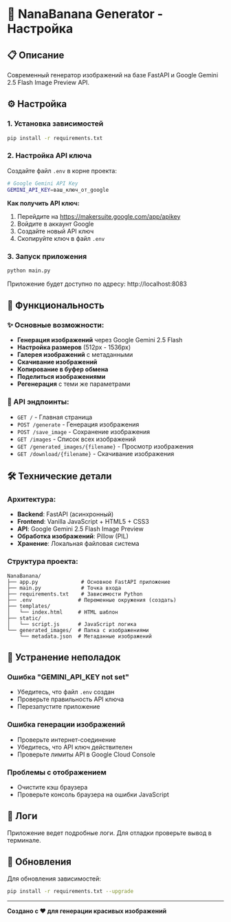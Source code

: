 # 🚀 NanaBanana Generator - Настройка

## 📋 Описание
Современный генератор изображений на базе FastAPI и Google Gemini 2.5 Flash Image Preview API.

## ⚙️ Настройка

### 1. Установка зависимостей
```bash
pip install -r requirements.txt
```

### 2. Настройка API ключа
Создайте файл `.env` в корне проекта:
```bash
# Google Gemini API Key
GEMINI_API_KEY=ваш_ключ_от_google
```

**Как получить API ключ:**
1. Перейдите на https://makersuite.google.com/app/apikey
2. Войдите в аккаунт Google
3. Создайте новый API ключ
4. Скопируйте ключ в файл `.env`

### 3. Запуск приложения
```bash
python main.py
```

Приложение будет доступно по адресу: http://localhost:8083

## 🎨 Функциональность

### ✨ Основные возможности:
- **Генерация изображений** через Google Gemini 2.5 Flash
- **Настройка размеров** (512px - 1536px)
- **Галерея изображений** с метаданными
- **Скачивание изображений**
- **Копирование в буфер обмена**
- **Поделиться изображениями**
- **Регенерация** с теми же параметрами

### 🔧 API эндпоинты:
- `GET /` - Главная страница
- `POST /generate` - Генерация изображения
- `POST /save_image` - Сохранение изображения
- `GET /images` - Список всех изображений
- `GET /generated_images/{filename}` - Просмотр изображения
- `GET /download/{filename}` - Скачивание изображения

## 🛠️ Технические детали

### Архитектура:
- **Backend**: FastAPI (асинхронный)
- **Frontend**: Vanilla JavaScript + HTML5 + CSS3
- **API**: Google Gemini 2.5 Flash Image Preview
- **Обработка изображений**: Pillow (PIL)
- **Хранение**: Локальная файловая система

### Структура проекта:
```
NanaBanana/
├── app.py              # Основное FastAPI приложение
├── main.py             # Точка входа
├── requirements.txt    # Зависимости Python
├── .env               # Переменные окружения (создать)
├── templates/
│   └── index.html     # HTML шаблон
├── static/
│   └── script.js      # JavaScript логика
└── generated_images/  # Папка с изображениями
    └── metadata.json  # Метаданные изображений
```

## 🚨 Устранение неполадок

### Ошибка "GEMINI_API_KEY not set"
- Убедитесь, что файл `.env` создан
- Проверьте правильность API ключа
- Перезапустите приложение

### Ошибка генерации изображений
- Проверьте интернет-соединение
- Убедитесь, что API ключ действителен
- Проверьте лимиты API в Google Cloud Console

### Проблемы с отображением
- Очистите кэш браузера
- Проверьте консоль браузера на ошибки JavaScript

## 📝 Логи
Приложение ведет подробные логи. Для отладки проверьте вывод в терминале.

## 🔄 Обновления
Для обновления зависимостей:
```bash
pip install -r requirements.txt --upgrade
```

---
**Создано с ❤️ для генерации красивых изображений**
